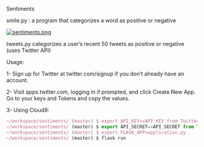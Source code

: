 
Sentiments

smile.py : a program that categorizes a word as positive or negative

[![sentiments.png](https://s2.postimg.org/7n0kt9ggp/sentiments.png)](https://postimg.org/image/t9flaaf11/)

tweets.py categorizes a user’s recent 50 tweets as positive or negative (uses Twitter API)

Usage: 

1- Sign up for Twitter at twitter.com/signup if you don’t already have an account.

2- Visit apps.twitter.com, logging in if prompted, and click Create New App. Go to your keys and Tokens and copy the values.


3- Using Cloud9: 

```javascript
~/workspace/sentiments/ (master) $ export API_KEY=<API_KEY from Twitter here>
~/workspace/sentiments/ (master) $ export API_SECRET=<API_SECRET from Twitter here>
~/workspace/sentiments/ (master) $ export FLASK_APP=application.py
~/workspace/sentiments/ (master) $ flask run
```
